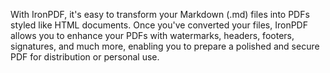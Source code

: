 With IronPDF, it's easy to transform your Markdown (.md) files into PDFs styled like HTML documents. Once you've converted your files, IronPDF allows you to enhance your PDFs with watermarks, headers, footers, signatures, and much more, enabling you to prepare a polished and secure PDF for distribution or personal use.